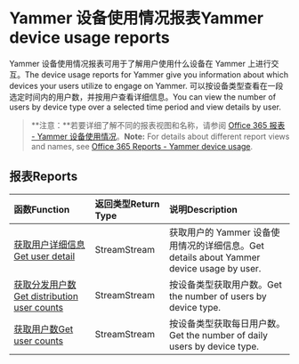 # <a name="yammer-device-usage-reports"></a><span data-ttu-id="d035b-101">Yammer 设备使用情况报表</span><span class="sxs-lookup"><span data-stu-id="d035b-101">Yammer device usage reports</span></span>

<span data-ttu-id="d035b-102">Yammer 设备使用情况报表可用于了解用户使用什么设备在 Yammer 上进行交互。</span><span class="sxs-lookup"><span data-stu-id="d035b-102">The device usage reports for Yammer give you information about which devices your users utilize to engage on Yammer.</span></span> <span data-ttu-id="d035b-103">可以按设备类型查看在一段选定时间内的用户数，并按用户查看详细信息。</span><span class="sxs-lookup"><span data-stu-id="d035b-103">You can view the number of users by device type over a selected time period and view details by user.</span></span>

> <span data-ttu-id="d035b-104">**注意：**若要详细了解不同的报表视图和名称，请参阅 [Office 365 报表 - Yammer 设备使用情况]((https://support.office.com/client/Yammer-device-usage-b793ffdd-effa-43d0-849a-b1ca2e899f38))。</span><span class="sxs-lookup"><span data-stu-id="d035b-104">**Note:** For details about different report views and names, see [Office 365 Reports - Yammer device usage]((https://support.office.com/client/Yammer-device-usage-b793ffdd-effa-43d0-849a-b1ca2e899f38)).</span></span>

## <a name="reports"></a><span data-ttu-id="d035b-105">报表</span><span class="sxs-lookup"><span data-stu-id="d035b-105">Reports</span></span>

| <span data-ttu-id="d035b-106">函数</span><span class="sxs-lookup"><span data-stu-id="d035b-106">Function</span></span>                                 | <span data-ttu-id="d035b-107">返回类型</span><span class="sxs-lookup"><span data-stu-id="d035b-107">Return Type</span></span> | <span data-ttu-id="d035b-108">说明</span><span class="sxs-lookup"><span data-stu-id="d035b-108">Description</span></span>                              |
| :--------------------------------------- | :---------- | :--------------------------------------- |
| [<span data-ttu-id="d035b-109">获取用户详细信息</span><span class="sxs-lookup"><span data-stu-id="d035b-109">Get user detail</span></span>](../api/reportroot_getyammerdeviceusageuserdetail.md) | <span data-ttu-id="d035b-110">Stream</span><span class="sxs-lookup"><span data-stu-id="d035b-110">Stream</span></span>      | <span data-ttu-id="d035b-111">获取用户的 Yammer 设备使用情况的详细信息。</span><span class="sxs-lookup"><span data-stu-id="d035b-111">Get details about Yammer device usage by user.</span></span> |
| [<span data-ttu-id="d035b-112">获取分发用户数</span><span class="sxs-lookup"><span data-stu-id="d035b-112">Get distribution user counts</span></span>](../api/reportroot_getyammerdeviceusagedistributionusercounts.md) | <span data-ttu-id="d035b-113">Stream</span><span class="sxs-lookup"><span data-stu-id="d035b-113">Stream</span></span>      | <span data-ttu-id="d035b-114">按设备类型获取用户数。</span><span class="sxs-lookup"><span data-stu-id="d035b-114">Get the number of users by device type.</span></span>  |
| [<span data-ttu-id="d035b-115">获取用户数</span><span class="sxs-lookup"><span data-stu-id="d035b-115">Get user counts</span></span>](../api/reportroot_getyammerdeviceusageusercounts.md) | <span data-ttu-id="d035b-116">Stream</span><span class="sxs-lookup"><span data-stu-id="d035b-116">Stream</span></span>      | <span data-ttu-id="d035b-117">按设备类型获取每日用户数。</span><span class="sxs-lookup"><span data-stu-id="d035b-117">Get the number of daily users by device type.</span></span> |
